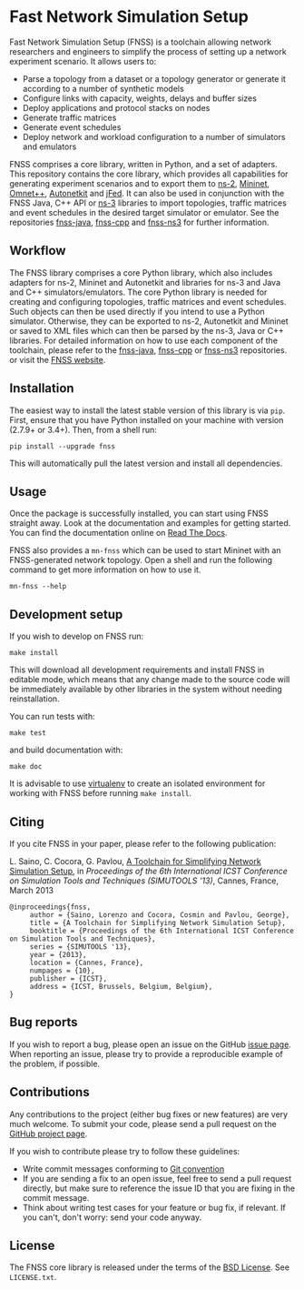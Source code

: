 # Fast Network Simulation Setup
Fast Network Simulation Setup (FNSS) is a toolchain allowing network researchers
and engineers to simplify the process of setting up a network experiment scenario.
It allows users to:

* Parse a topology from a dataset or a topology generator or generate it according to a number of synthetic models
* Configure links with capacity, weights, delays and buffer sizes
* Deploy applications and protocol stacks on nodes
* Generate traffic matrices
* Generate event schedules
* Deploy network and workload configuration to a number of simulators and emulators

FNSS comprises a core library, written in Python, and a set of adapters.
This repository contains the core library, which provides all capabilities
for generating experiment scenarios and to export them to
[ns-2](http://www.isi.edu/nsnam/ns/), [Mininet](http://www.mininet.org),
[Omnet++](http://www.omnetpp.org/), [Autonetkit](http://www.autonetkit.org)
and [jFed](http://jfed.iminds.be/).
It can also be used in conjunction with the FNSS Java, C++ API or [ns-3](http://www.nsnam.org/) libraries to import topologies,
traffic matrices and event schedules in the desired target simulator or emulator.
See the repositories [fnss-java](https://github.com/fnss/fnss-java),
[fnss-cpp](https://github.com/fnss/fnss-cpp) and [fnss-ns3](https://github.com/fnss/fnss-ns3)
for further information.

## Workflow

The FNSS library comprises a core Python library, which also includes adapters for ns-2, Mininet and Autonetkit
and libraries for ns-3 and Java and C++ simulators/emulators.
The core Python library is needed for creating and configuring topologies, traffic matrices and event schedules.
Such objects can then be used directly if you intend to use a Python simulator.
Otherwise, they can be exported to ns-2, Autonetkit and Mininet or saved to XML files which can then be parsed by the ns-3, Java or C++ libraries.
For detailed information on how to use each component of the toolchain, please refer to
the [fnss-java](https://github.com/fnss/fnss-java), [fnss-cpp](https://github.com/fnss/fnss-cpp) or [fnss-ns3](https://github.com/fnss/fnss-ns3) repositories.
or visit the [FNSS website](http://fnss.github.io).

## Installation

The easiest way to install the latest stable version of this library is via `pip`.
First, ensure that you have Python installed on your machine with version (2.7.9+ or 3.4+).
Then, from a shell run:

    pip install --upgrade fnss

This will automatically pull the latest version and install all dependencies.

## Usage

Once the package is successfully installed, you can start using FNSS straight away.
Look at the documentation and examples for getting started. You can find the documentation online on [Read The Docs](https://fnss.readthedocs.io).

FNSS also provides a `mn-fnss` which can be used to start Mininet with
an FNSS-generated network topology.
Open a shell and run the following command to get more information on how to use it.

    mn-fnss --help

## Development setup

If you wish to develop on FNSS run:

    make install

This will download all development requirements and install FNSS in editable mode,
which means that any change made to the source code will be immediately available
by other libraries in the system without needing reinstallation.

You can run tests with:

    make test

and build documentation with:

    make doc

It is advisable to use [virtualenv](https://virtualenv.pypa.io/en/stable/)
to create an isolated environment for working with FNSS before running `make install`.

## Citing

If you cite FNSS in your paper, please refer to the following publication:

L. Saino, C. Cocora, G. Pavlou, [A Toolchain for Simplifying Network Simulation Setup](http://www.ee.ucl.ac.uk/~lsaino/publications/fnss-simutools13.pdf), in *Proceedings of the 6th International ICST Conference on Simulation Tools and Techniques (SIMUTOOLS '13)*, Cannes, France, March 2013

    @inproceedings{fnss,
         author = {Saino, Lorenzo and Cocora, Cosmin and Pavlou, George},
         title = {A Toolchain for Simplifying Network Simulation Setup},
         booktitle = {Proceedings of the 6th International ICST Conference on Simulation Tools and Techniques},
         series = {SIMUTOOLS '13},
         year = {2013},
         location = {Cannes, France},
         numpages = {10},
         publisher = {ICST},
         address = {ICST, Brussels, Belgium, Belgium},
    }

## Bug reports

If you wish to report a bug, please open an issue on the GitHub [issue page](https://github.com/fnss/fnss/issues/).
When reporting an issue, please try to provide a reproducible example of the problem, if possible.

## Contributions

Any contributions to the project (either bug fixes or new features) are very much welcome. To submit your code, please send a pull request on the [GitHub project page](https://github.com/fnss/fnss/).

If you wish to contribute please try to follow these guidelines:

* Write commit messages conforming to [Git convention](http://365git.tumblr.com/post/3308646748/writing-git-commit-messages)
* If you are sending a fix to an open issue, feel free to send a pull request directly, but make sure to reference the issue ID that you are fixing in the commit message.
* Think about writing test cases for your feature or bug fix, if relevant. If you can't, don't worry: send your code anyway.

## License

The FNSS core library is released under the terms of the [BSD License](http://en.wikipedia.org/wiki/BSD_licenses). See `LICENSE.txt`.

